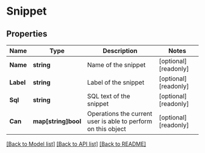 # Snippet

## Properties

Name | Type | Description | Notes
------------ | ------------- | ------------- | -------------
**Name** | **string** | Name of the snippet | [optional] [readonly] 
**Label** | **string** | Label of the snippet | [optional] [readonly] 
**Sql** | **string** | SQL text of the snippet | [optional] [readonly] 
**Can** | **map[string]bool** | Operations the current user is able to perform on this object | [optional] [readonly] 

[[Back to Model list]](../README.md#documentation-for-models) [[Back to API list]](../README.md#documentation-for-api-endpoints) [[Back to README]](../README.md)


